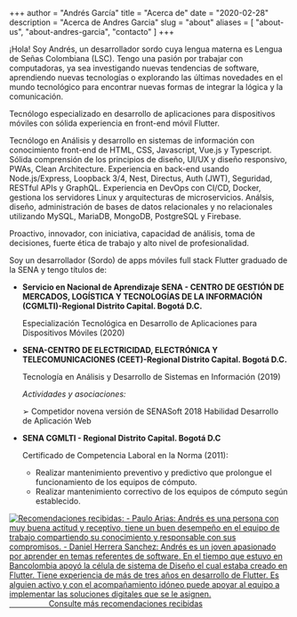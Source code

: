+++
author = "Andrés García"
title = "Acerca de"
date = "2020-02-28"
description = "Acerca de Andres Garcia"
slug = "about"
aliases = [
  "about-us",
  "about-andres-garcia",
  "contacto"
]
+++


¡Hola! Soy Andrés, un desarrollador sordo cuya lengua materna es Lengua de Señas Colombiana (LSC). Tengo una pasión por trabajar con computadoras, ya sea investigando nuevas tendencias de software, aprendiendo nuevas tecnologías o explorando las últimas novedades en el mundo tecnológico para encontrar nuevas formas de integrar la lógica y la comunicación.

Tecnólogo especializado en desarrollo de aplicaciones para dispositivos móviles con sólida experiencia en front-end móvil Flutter.

Tecnólogo en Análisis y desarrollo en sistemas de información con conocimiento front-end de HTML, CSS, Javascript, Vue.js y Typescript.
Sólida comprensión de los principios de diseño, UI/UX y diseño responsivo, PWAs, Clean Architecture.
Experiencia en back-end usando Node.js/Express, Loopback 3/4, Nest, Directus, Auth (JWT), Seguridad, RESTful APIs y GraphQL.
Experiencia en DevOps con CI/CD, Docker, gestiona los servidores Linux y arquitecturas de microservicios.
Análsis, diseño, administración de bases de datos relacionales y no relacionales utilizando MySQL, MariaDB, MongoDB, PostgreSQL y Firebase.

Proactivo, innovador, con iniciativa, capacidad de análisis, toma de decisiones, fuerte ética de trabajo y alto nivel de profesionalidad.

<!-- Mi investigación se centra en acoplar la ingeniería medioambiental y de recursos hídricos, la ciencia de los datos y el aprendizaje de las máquinas, y el análisis de sistemas para abordar los problemas relacionados con los objetivos de cantidad y calidad del agua en competencia y el papel de los datos en las acciones de decisión. -->

Soy un desarrollador (Sordo) de apps móviles full stack Flutter graduado de la SENA y tengo títulos de:

- **Servicio en Nacional de Aprendizaje SENA - CENTRO DE GESTIÓN DE MERCADOS, LOGÍSTICA Y TECNOLOGÍAS DE LA INFORMACIÓN (CGMLTI)-Regional Distrito Capital. Bogotá D.C.**

  Especialización Tecnológica en Desarrollo de Aplicaciones para Dispositivos Móviles (2020)

- **SENA-CENTRO DE ELECTRICIDAD, ELECTRÓNICA Y TELECOMUNICACIONES (CEET)-Regional Distrito Capital. Bogotá D.C.**

  Tecnología en Análisis y Desarrollo de Sistemas en Información (2019)

  _Actividades y asociaciones:_

  ➢ Competidor novena versión de SENASoft 2018 Habilidad Desarrollo de Aplicación Web

- **SENA CGMLTI - Regional Distrito Capital. Bogotá D.C**

  Certificado de Competencia Laboral en la Norma (2011):

  - Realizar mantenimiento preventivo y predictivo que prolongue el funcionamiento de los equipos de cómputo.
  - Realizar mantenimiento correctivo de los equipos de cómputo según establecido.

[![Recomendaciones recibidas: - Paulo Arias: Andrés es una persona con muy buena actitud y receptivo, tiene un buen desempeño en el equipo de trabajo compartiendo su conocimiento y responsable con sus compromisos. - Daniel Herrera Sanchez: Andrés es un joven apasionado por aprender en temas referentes de software. En el tiempo que estuvo en Bancolombia apoyó la célula de sistema de Diseño el cual estaba creado en Flutter. Tiene experiencia de más de tres años en desarrollo de Flutter. Es alguien activo y con el acompañamiento idóneo puede apoyar al equipo a implementar las soluciones digitales que se le asignen. ](/images/recommendations_es.png)                              Consulte más recomendaciones recibidas](https://link.tech-andgar.me/recommendations_linkedin)
